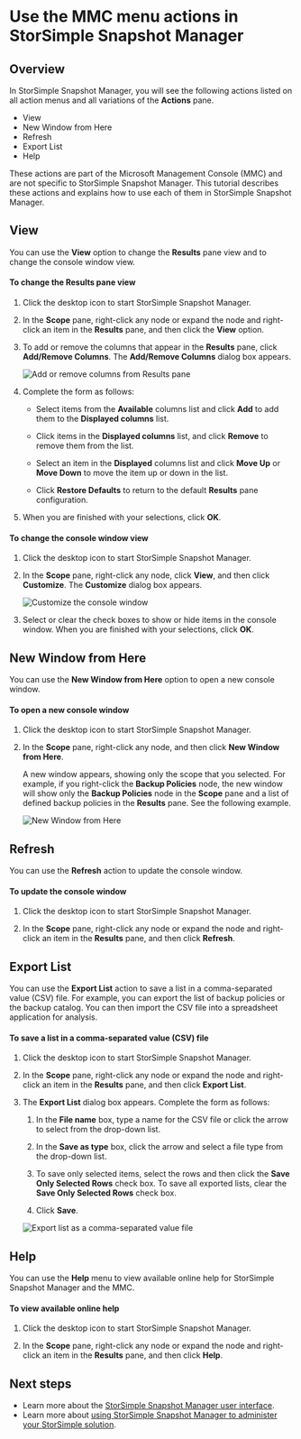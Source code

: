 <properties 
   pageTitle="StorSimple Snapshot Manager MMC menu actions | Microsoft Azure"
   description="Describes how to use the standard Microsoft Management Console (MMC) menu actions in StorSimple Snapshot Manager."
   services="storsimple"
   documentationCenter="NA"
   authors="SharS"
   manager="carmonm"
   editor="" />
<tags 
   ms.service="storsimple"
   ms.devlang="NA"
   ms.topic="article"
   ms.tgt_pltfrm="NA"
   ms.workload="TBD"
   ms.date="04/25/2016"
   ms.author="v-sharos" />

# <a name="use-the-mmc-menu-actions-in-storsimple-snapshot-manager"></a>Use the MMC menu actions in StorSimple Snapshot Manager

## <a name="overview"></a>Overview

In StorSimple Snapshot Manager, you will see the following actions listed on all action menus and all variations of the **Actions** pane. 

- View
- New Window from Here 
- Refresh 
- Export List 
- Help 

These actions are part of the Microsoft Management Console (MMC) and are not specific to StorSimple Snapshot Manager. This tutorial describes these actions and explains how to use each of them in StorSimple Snapshot Manager.

## <a name="view"></a>View

You can use the **View** option to change the **Results** pane view and to change the console window view. 

#### <a name="to-change-the-results-pane-view"></a>To change the Results pane view

1. Click the desktop icon to start StorSimple Snapshot Manager.

2. In the **Scope** pane, right-click any node or expand the node and right-click an item in the **Results** pane, and then click the **View** option. 

3. To add or remove the columns that appear in the **Results** pane, click **Add/Remove Columns**. The **Add/Remove Columns** dialog box appears.

    ![Add or remove columns from Results pane](./media/storsimple-snapshot-manager-mmc-menu/HCS_SSM_Add_remove_columns.png) 

4. Complete the form as follows:

    - Select items from the **Available** columns list and click **Add** to add them to the **Displayed columns** list. 

    - Click items in the **Displayed columns** list, and click **Remove** to remove them from the list. 

    - Select an item in the **Displayed** columns list and click **Move Up** or **Move Down** to move the item up or down in the list. 

    - Click **Restore Defaults** to return to the default **Results** pane configuration. 

5. When you are finished with your selections, click **OK**. 

#### <a name="to-change-the-console-window-view"></a>To change the console window view

1. Click the desktop icon to start StorSimple Snapshot Manager.

2. In the **Scope** pane, right-click any node, click **View**, and then click **Customize**. The **Customize** dialog box appears.

    ![Customize the console window](./media/storsimple-snapshot-manager-mmc-menu/HCS_SSM_Customize.png) 

3. Select or clear the check boxes to show or hide items in the console window. When you are finished with your selections, click **OK**.

## <a name="new-window-from-here"></a>New Window from Here

You can use the **New Window from Here** option to open a new console window.

#### <a name="to-open-a-new-console-window"></a>To open a new console window

1. Click the desktop icon to start StorSimple Snapshot Manager.

2. In the **Scope** pane, right-click any node, and then click **New Window from Here**. 

    A new window appears, showing only the scope that you selected. For example, if you right-click the **Backup Policies** node, the new window will show only the **Backup Policies** node in the **Scope** pane and a list of defined backup policies in the **Results** pane. See the following example.

    ![New Window from Here](./media/storsimple-snapshot-manager-mmc-menu/HCS_SSM_NewWindow.png) 
 
## <a name="refresh"></a>Refresh

You can use the **Refresh** action to update the console window.

#### <a name="to-update-the-console-window"></a>To update the console window

1. Click the desktop icon to start StorSimple Snapshot Manager.

2. In the **Scope** pane, right-click any node or expand the node and right-click an item in the **Results** pane, and then click **Refresh**. 

## <a name="export-list"></a>Export List

You can use the **Export List** action to save a list in a comma-separated value (CSV) file. For example, you can export the list of backup policies or the backup catalog. You can then import the CSV file into a spreadsheet application for analysis.

#### <a name="to-save-a-list-in-a-comma-separated-value-csv-file"></a>To save a list in a comma-separated value (CSV) file

1. Click the desktop icon to start StorSimple Snapshot Manager. 

2. In the **Scope** pane, right-click any node or expand the node and right-click an item in the **Results** pane, and then click **Export List**. 

3. The **Export List** dialog box appears. Complete the form as follows: 

    1. In the **File name** box, type a name for the CSV file or click the arrow to select from the drop-down list.

    2. In the **Save as type** box, click the arrow and select a file type from the drop-down list.

    3. To save only selected items, select the rows and then click the **Save Only Selected Rows** check box. To save all exported lists, clear the **Save Only Selected Rows** check box.

    4. Click **Save**.

    ![Export list as a comma-separated value file](./media/storsimple-snapshot-manager-mmc-menu/HCS_SSM_Export_List.png) 
 
## <a name="help"></a>Help

You can use the **Help** menu to view available online help for StorSimple Snapshot Manager and the MMC.

#### <a name="to-view-available-online-help"></a>To view available online help

1. Click the desktop icon to start StorSimple Snapshot Manager.

2. In the **Scope** pane, right-click any node or expand the node and right-click an item in the **Results** pane, and then click **Help**. 

## <a name="next-steps"></a>Next steps

- Learn more about the [StorSimple Snapshot Manager user interface](storsimple-use-snapshot-manager.md).
- Learn more about [using StorSimple Snapshot Manager to administer your StorSimple solution](storsimple-snapshot-manager-admin.md).
